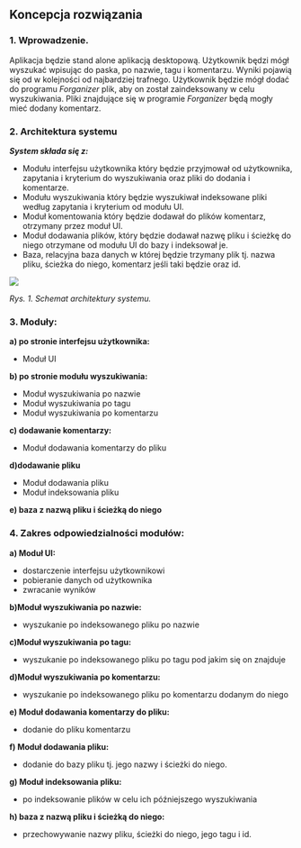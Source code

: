 ## Koncepcja rozwiązania

### 1. Wprowadzenie.

Aplikacja będzie stand alone aplikacją desktopową. Użytkownik będzi mógł wyszukać wpisując do paska, po nazwie, tagu i komentarzu. Wyniki pojawią się od w kolejności od najbardziej trafnego. Użytkownik będzie mógł dodać do programu *Forganizer* plik, aby on został zaindeksowany w celu wyszukiwania. Pliki znajdujące się w programie *Forganizer* będą mogły mieć dodany komentarz.

### 2. Architektura systemu

_**System składa się z:**_

* Modułu interfejsu użytkownika który będzie przyjmował od użytkownika, zapytania i kryterium do wyszukiwania oraz pliki do dodania i komentarze.
* Modułu wyszukiwania który będzie wyszukiwał indeksowane pliki według zapytania  i kryterium od modułu UI.
* Moduł komentowania  który będzie dodawał do plików komentarz, otrzymany przez moduł UI.
* Moduł dodawania plików, który będzie dodawał nazwę pliku i ścieżkę do niego otrzymane od modułu UI do bazy i indeksował je.
* Baza, relacyjna baza danych w której będzie trzymany plik tj. nazwa pliku, ścieżka do niego, komentarz jeśli taki będzie oraz id.

![](https://github.com/agh-ki-io/Forganizer/blob/master/Docs/Koncepcyjna/architektura_systemu.png)

_Rys. 1. Schemat architektury systemu._


### 3. Moduły:

**a) po stronie interfejsu użytkownika:**
* Moduł UI

**b) po stronie modułu wyszukiwania:**
* Moduł wyszukiwania po nazwie
* Moduł wyszukiwania po tagu
* Moduł wyszukiwania po komentarzu

**c) dodawanie komentarzy:**
* Moduł dodawania komentarzy do pliku

**d)dodawanie pliku**
* Moduł dodawania pliku
* Moduł indeksowania pliku

**e) baza z nazwą pliku i ścieżką do niego**


### 4. Zakres odpowiedzialności modułów:

**a) Moduł UI:**
* dostarczenie interfejsu użytkownikowi
* pobieranie danych od użytkownika
* zwracanie wyników

**b)Moduł wyszukiwania po nazwie:**
* wyszukanie po indeksowanego pliku po nazwie

**c)Moduł wyszukiwania po tagu:**
* wyszukanie po indeksowanego pliku po tagu pod jakim się on znajduje

**d)Moduł wyszukiwania po komentarzu:**
* wyszukanie po indeksowanego pliku po komentarzu dodanym do niego

**e) Moduł dodawania komentarzy do pliku:**
* dodanie do pliku komentarzu

**f) Moduł dodawania pliku:**
* dodanie do bazy pliku tj. jego nazwy i ścieżki do niego.

**g) Moduł indeksowania pliku:**
* po indeksowanie plików w celu ich późniejszego wyszukiwania

**h) baza z nazwą pliku i ścieżką do niego:**
* przechowywanie nazwy pliku, ścieżki do niego, jego tagu i id.
